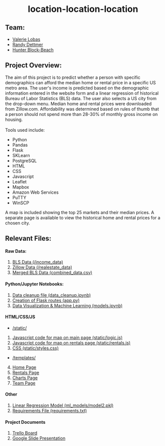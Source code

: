 # <div align="center">**location-location-location**<div> 

## Team:
* [Valerie Lobas](https://www.linkedin.com/in/vlobas/)
* [Randy Dettmer](https://www.linkedin.com/in/randydettmercscpmba/)
* [Hunter Block-Beach](https://www.linkedin.com/in/hunter-block-beach-96401267/)

## Project Overview:
<p> The aim of this project is to predict whether a person with specific demographics can afford the median home or rental price in a specific US metro area. The user's income is predicted based on the demographic information entered in the website form and a linear regression of historical Bureau of Labor Statistics (BLS) data. The user also selects a US city from the drop-down menu. Median home and rental prices were downloaded from Zillow.com. Affordability was determined based on rules of thumb that a person should not spend more than 28-30% of monthly gross income on housing.
<br><br> Tools used include:
  
- Python
- Pandas
- Flask
- SKLearn
- PostgreSQL
- HTML
- CSS
- Javascript
- Leaflet
- Mapbox
- Amazon Web Services
- PuTTY
- WinSCP

A map is included showing the top 25 markets and their median prices. A separate page is available to view the historical home and rental prices for a chosen city.
</p>

## Relevant Files: 
#### Raw Data:
1. [BLS Data (/income_data)](/income_data)
2. [Zillow Data (/realestate_data)](/realestate_data)
3. [Merged BLS Data (combined_data.csv)](combined_data.csv)

#### Python/Jupyter Notebooks:
1. [Data cleanup file (data_cleanup.ipynb)](data_cleanup.ipynb)
2. [Creation of Flask routes (app.py)](app.py)
3. [Data Visualization & Machine Learning (models.ipynb)](models.ipynb)

#### HTML/CSS/JS

* [/static/](static)
1. [Javascript code for map on main page (static/logic.js)](static/logic.js)
2. [Javascript code for map on rentals page (static/rentals.js)](static/rentals.js)
3. [CSS (static/styles.css)](static/styles.css)

* [/templates/](templates)
4. [Home Page](index.html)
5. [Rentals Page](rentals.html)
6. [Charts Page](charts.html)
7. [Team Page](team.html)

#### Other

1. [Linear Regression Model (ml_models/model2.pkl)](ml_models/model2.pkl)
2. [Requirements File (requirements.txt)](requirements.txt)

#### Project Documents

1. [Trello Board](https://trello.com/b/yW1SSckW/final-project-group-3)
2. [Google Slide Presentation](https://docs.google.com/presentation/d/16XxO4aX8xqUmglVcplGxaqJ9PxVngNpm74IpAFs2h4Q/edit#slide=id.g8bf3178969_0_126)
